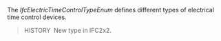 The _IfcElectricTimeControlTypeEnum_ defines different types of electrical time control devices.

> HISTORY&nbsp; New type in IFC2x2.